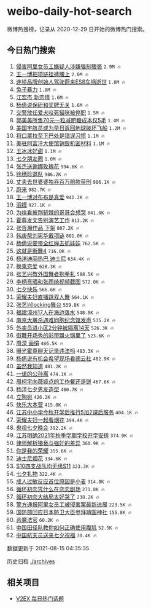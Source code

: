 # weibo-daily-hot-search

微博热搜榜，记录从 2020-12-29 日开始的微博热门搜索。

## 今日热门搜索

<!-- BEGIN -->

1. [侵害阿里女员工嫌疑人涉嫌强制猥亵](https://s.weibo.com/weibo?q=%23%E4%BE%B5%E5%AE%B3%E9%98%BF%E9%87%8C%E5%A5%B3%E5%91%98%E5%B7%A5%E5%AB%8C%E7%96%91%E4%BA%BA%E6%B6%89%E5%AB%8C%E5%BC%BA%E5%88%B6%E7%8C%A5%E4%BA%B5%23&Refer=top) `2.9M 🔥`
1. [王一博把项链挂裤腰上](https://s.weibo.com/weibo?q=%23%E7%8E%8B%E4%B8%80%E5%8D%9A%E6%8A%8A%E9%A1%B9%E9%93%BE%E6%8C%82%E8%A3%A4%E8%85%B0%E4%B8%8A%23&Refer=top) `2.0M 🔥`
1. [连锁品牌创始人驾驶蔚来ES8车祸逝世](https://s.weibo.com/weibo?q=%23%E8%BF%9E%E9%94%81%E5%93%81%E7%89%8C%E5%88%9B%E5%A7%8B%E4%BA%BA%E9%A9%BE%E9%A9%B6%E8%94%9A%E6%9D%A5ES8%E8%BD%A6%E7%A5%B8%E9%80%9D%E4%B8%96%23&Refer=top) `1.8M 🔥`
1. [兔子暴力](https://s.weibo.com/weibo?q=%E5%85%94%E5%AD%90%E6%9A%B4%E5%8A%9B&Refer=top) `1.8M 🔥`
1. [江宏杰 新恋情](https://s.weibo.com/weibo?q=%E6%B1%9F%E5%AE%8F%E6%9D%B0%20%E6%96%B0%E6%81%8B%E6%83%85&Refer=top) `1.6M 🔥`
1. [杨倩说保研和奖牌无关](https://s.weibo.com/weibo?q=%23%E6%9D%A8%E5%80%A9%E8%AF%B4%E4%BF%9D%E7%A0%94%E5%92%8C%E5%A5%96%E7%89%8C%E6%97%A0%E5%85%B3%23&Refer=top) `1.6M 🔥`
1. [交警放任爱犬咬死猫咪被停职](https://s.weibo.com/weibo?q=%E4%BA%A4%E8%AD%A6%E6%94%BE%E4%BB%BB%E7%88%B1%E7%8A%AC%E5%92%AC%E6%AD%BB%E7%8C%AB%E5%92%AA%E8%A2%AB%E5%81%9C%E8%81%8C&Refer=top) `1.5M 🔥`
1. [郭美美所售70元一粒减肥糖成本仅5毛](https://s.weibo.com/weibo?q=%23%E9%83%AD%E7%BE%8E%E7%BE%8E%E6%89%80%E5%94%AE70%E5%85%83%E4%B8%80%E7%B2%92%E5%87%8F%E8%82%A5%E7%B3%96%E6%88%90%E6%9C%AC%E4%BB%855%E6%AF%9B%23&Refer=top) `1.4M 🔥`
1. [美国宇航员或为早日返回地球破坏飞船](https://s.weibo.com/weibo?q=%E7%BE%8E%E5%9B%BD%E5%AE%87%E8%88%AA%E5%91%98%E6%88%96%E4%B8%BA%E6%97%A9%E6%97%A5%E8%BF%94%E5%9B%9E%E5%9C%B0%E7%90%83%E7%A0%B4%E5%9D%8F%E9%A3%9E%E8%88%B9&Refer=top) `1.2M 🔥`
1. [将口罩拉至下巴处是错误习惯](https://s.weibo.com/weibo?q=%23%E5%B0%86%E5%8F%A3%E7%BD%A9%E6%8B%89%E8%87%B3%E4%B8%8B%E5%B7%B4%E5%A4%84%E6%98%AF%E9%94%99%E8%AF%AF%E4%B9%A0%E6%83%AF%23&Refer=top) `1.1M 🔥`
1. [美驻阿富汗大使馆销毁机密材料](https://s.weibo.com/weibo?q=%E7%BE%8E%E9%A9%BB%E9%98%BF%E5%AF%8C%E6%B1%97%E5%A4%A7%E4%BD%BF%E9%A6%86%E9%94%80%E6%AF%81%E6%9C%BA%E5%AF%86%E6%9D%90%E6%96%99&Refer=top) `1.1M 🔥`
1. [王冰冰好甜](https://s.weibo.com/weibo?q=%23%E7%8E%8B%E5%86%B0%E5%86%B0%E5%A5%BD%E7%94%9C%23&Refer=top) `1.1M 🔥`
1. [七夕朋友圈](https://s.weibo.com/weibo?q=%E4%B8%83%E5%A4%95%E6%9C%8B%E5%8F%8B%E5%9C%88&Refer=top) `1.0M 🔥`
1. [张杰送谢娜玫瑰花](https://s.weibo.com/weibo?q=%23%E5%BC%A0%E6%9D%B0%E9%80%81%E8%B0%A2%E5%A8%9C%E7%8E%AB%E7%91%B0%E8%8A%B1%23&Refer=top) `994.6K 🔥`
1. [徐穗珍退队](https://s.weibo.com/weibo?q=%E5%BE%90%E7%A9%97%E7%8F%8D%E9%80%80%E9%98%9F&Refer=top) `986.2K 🔥`
1. [丈夫去世婆婆独吞百万赔款获刑](https://s.weibo.com/weibo?q=%23%E4%B8%88%E5%A4%AB%E5%8E%BB%E4%B8%96%E5%A9%86%E5%A9%86%E7%8B%AC%E5%90%9E%E7%99%BE%E4%B8%87%E8%B5%94%E6%AC%BE%E8%8E%B7%E5%88%91%23&Refer=top) `986.1K 🔥`
1. [蔚来](https://s.weibo.com/weibo?q=%E8%94%9A%E6%9D%A5&Refer=top) `982.7K 🔥`
1. [王一博对布布是真爱](https://s.weibo.com/weibo?q=%E7%8E%8B%E4%B8%80%E5%8D%9A%E5%AF%B9%E5%B8%83%E5%B8%83%E6%98%AF%E7%9C%9F%E7%88%B1&Refer=top) `941.2K 🔥`
1. [滔搏](https://s.weibo.com/weibo?q=%E6%BB%94%E6%90%8F&Refer=top) `927.1K 🔥`
1. [为啥看披荆斩棘的哥哥会想哭](https://s.weibo.com/weibo?q=%23%E4%B8%BA%E5%95%A5%E7%9C%8B%E6%8A%AB%E8%8D%86%E6%96%A9%E6%A3%98%E7%9A%84%E5%93%A5%E5%93%A5%E4%BC%9A%E6%83%B3%E5%93%AD%23&Refer=top) `841.0K 🔥`
1. [霍尊发文告别演艺工作](https://s.weibo.com/weibo?q=%E9%9C%8D%E5%B0%8A%E5%8F%91%E6%96%87%E5%91%8A%E5%88%AB%E6%BC%94%E8%89%BA%E5%B7%A5%E4%BD%9C&Refer=top) `813.2K 🔥`
1. [张哲瀚作品 下架](https://s.weibo.com/weibo?q=%E5%BC%A0%E5%93%B2%E7%80%9A%E4%BD%9C%E5%93%81%20%E4%B8%8B%E6%9E%B6&Refer=top) `807.2K 🔥`
1. [韩庚帮刘宪华戴项链](https://s.weibo.com/weibo?q=%23%E9%9F%A9%E5%BA%9A%E5%B8%AE%E5%88%98%E5%AE%AA%E5%8D%8E%E6%88%B4%E9%A1%B9%E9%93%BE%23&Refer=top) `801.0K 🔥`
1. [杨倩说要带全红婵去抓娃娃](https://s.weibo.com/weibo?q=%23%E6%9D%A8%E5%80%A9%E8%AF%B4%E8%A6%81%E5%B8%A6%E5%85%A8%E7%BA%A2%E5%A9%B5%E5%8E%BB%E6%8A%93%E5%A8%83%E5%A8%83%23&Refer=top) `762.5K 🔥`
1. [这就是街舞4](https://s.weibo.com/weibo?q=%E8%BF%99%E5%B0%B1%E6%98%AF%E8%A1%97%E8%88%9E4&Refer=top) `716.0K 🔥`
1. [杨洋迪丽热巴 迪士尼](https://s.weibo.com/weibo?q=%E6%9D%A8%E6%B4%8B%E8%BF%AA%E4%B8%BD%E7%83%AD%E5%B7%B4%20%E8%BF%AA%E5%A3%AB%E5%B0%BC&Refer=top) `634.4K 🔥`
1. [换乘恋爱](https://s.weibo.com/weibo?q=%E6%8D%A2%E4%B9%98%E6%81%8B%E7%88%B1&Refer=top) `628.3K 🔥`
1. [张艺兴教外国舞者抱拳礼](https://s.weibo.com/weibo?q=%E5%BC%A0%E8%89%BA%E5%85%B4%E6%95%99%E5%A4%96%E5%9B%BD%E8%88%9E%E8%80%85%E6%8A%B1%E6%8B%B3%E7%A4%BC&Refer=top) `588.5K 🔥`
1. [李柄熹晒和张雨绮视频截图](https://s.weibo.com/weibo?q=%23%E6%9D%8E%E6%9F%84%E7%86%B9%E6%99%92%E5%92%8C%E5%BC%A0%E9%9B%A8%E7%BB%AE%E8%A7%86%E9%A2%91%E6%88%AA%E5%9B%BE%23&Refer=top) `572.0K 🔥`
1. [七夕快乐](https://s.weibo.com/weibo?q=%E4%B8%83%E5%A4%95%E5%BF%AB%E4%B9%90&Refer=top) `566.6K 🔥`
1. [荣耀夫妇直播跳双人舞](https://s.weibo.com/weibo?q=%23%E8%8D%A3%E8%80%80%E5%A4%AB%E5%A6%87%E7%9B%B4%E6%92%AD%E8%B7%B3%E5%8F%8C%E4%BA%BA%E8%88%9E%23&Refer=top) `564.1K 🔥`
1. [张艺兴locking舞台](https://s.weibo.com/weibo?q=%23%E5%BC%A0%E8%89%BA%E5%85%B4locking%E8%88%9E%E5%8F%B0%23&Refer=top) `559.8K 🔥`
1. [福建漳州17人在海边落水](https://s.weibo.com/weibo?q=%23%E7%A6%8F%E5%BB%BA%E6%BC%B3%E5%B7%9E17%E4%BA%BA%E5%9C%A8%E6%B5%B7%E8%BE%B9%E8%90%BD%E6%B0%B4%23&Refer=top) `548.0K 🔥`
1. [南京大屠杀遇难同胞纪念馆发声](https://s.weibo.com/weibo?q=%23%E5%8D%97%E4%BA%AC%E5%A4%A7%E5%B1%A0%E6%9D%80%E9%81%87%E9%9A%BE%E5%90%8C%E8%83%9E%E7%BA%AA%E5%BF%B5%E9%A6%86%E5%8F%91%E5%A3%B0%23&Refer=top) `535.2K 🔥`
1. [外卖员进小区2分钟被隔离14天](https://s.weibo.com/weibo?q=%E5%A4%96%E5%8D%96%E5%91%98%E8%BF%9B%E5%B0%8F%E5%8C%BA2%E5%88%86%E9%92%9F%E8%A2%AB%E9%9A%94%E7%A6%BB14%E5%A4%A9&Refer=top) `526.3K 🔥`
1. [街舞开场秀的彩带飘火锅里了](https://s.weibo.com/weibo?q=%23%E8%A1%97%E8%88%9E%E5%BC%80%E5%9C%BA%E7%A7%80%E7%9A%84%E5%BD%A9%E5%B8%A6%E9%A3%98%E7%81%AB%E9%94%85%E9%87%8C%E4%BA%86%23&Refer=top) `523.6K 🔥`
1. [周深 画绢](https://s.weibo.com/weibo?q=%E5%91%A8%E6%B7%B1%20%E7%94%BB%E7%BB%A2&Refer=top) `486.5K 🔥`
1. [曝光霍尊聊天记录违法吗](https://s.weibo.com/weibo?q=%23%E6%9B%9D%E5%85%89%E9%9C%8D%E5%B0%8A%E8%81%8A%E5%A4%A9%E8%AE%B0%E5%BD%95%E8%BF%9D%E6%B3%95%E5%90%97%23&Refer=top) `483.3K 🔥`
1. [杨倩说有机会希望现场看德云社](https://s.weibo.com/weibo?q=%23%E6%9D%A8%E5%80%A9%E8%AF%B4%E6%9C%89%E6%9C%BA%E4%BC%9A%E5%B8%8C%E6%9C%9B%E7%8E%B0%E5%9C%BA%E7%9C%8B%E5%BE%B7%E4%BA%91%E7%A4%BE%23&Refer=top) `482.9K 🔥`
1. [虽然我知道](https://s.weibo.com/weibo?q=%E8%99%BD%E7%84%B6%E6%88%91%E7%9F%A5%E9%81%93&Refer=top) `481.2K 🔥`
1. [一诺的公孙离](https://s.weibo.com/weibo?q=%23%E4%B8%80%E8%AF%BA%E7%9A%84%E5%85%AC%E5%AD%99%E7%A6%BB%23&Refer=top) `474.1K 🔥`
1. [周柯宇向薇娅点的工作餐还是饼](https://s.weibo.com/weibo?q=%23%E5%91%A8%E6%9F%AF%E5%AE%87%E5%90%91%E8%96%87%E5%A8%85%E7%82%B9%E7%9A%84%E5%B7%A5%E4%BD%9C%E9%A4%90%E8%BF%98%E6%98%AF%E9%A5%BC%23&Refer=top) `467.6K 🔥`
1. [杨洋七夕男友造型](https://s.weibo.com/weibo?q=%23%E6%9D%A8%E6%B4%8B%E4%B8%83%E5%A4%95%E7%94%B7%E5%8F%8B%E9%80%A0%E5%9E%8B%23&Refer=top) `460.7K 🔥`
1. [立陶宛](https://s.weibo.com/weibo?q=%E7%AB%8B%E9%99%B6%E5%AE%9B&Refer=top) `426.2K 🔥`
1. [快乐大本营](https://s.weibo.com/weibo?q=%E5%BF%AB%E4%B9%90%E5%A4%A7%E6%9C%AC%E8%90%A5&Refer=top) `415.0K 🔥`
1. [江苏中小学今秋开学后推行5加2课后服务](https://s.weibo.com/weibo?q=%23%E6%B1%9F%E8%8B%8F%E4%B8%AD%E5%B0%8F%E5%AD%A6%E4%BB%8A%E7%A7%8B%E5%BC%80%E5%AD%A6%E5%90%8E%E6%8E%A8%E8%A1%8C5%E5%8A%A02%E8%AF%BE%E5%90%8E%E6%9C%8D%E5%8A%A1%23&Refer=top) `404.1K 🔥`
1. [荣耀夫妇一起看烟花](https://s.weibo.com/weibo?q=%23%E8%8D%A3%E8%80%80%E5%A4%AB%E5%A6%87%E4%B8%80%E8%B5%B7%E7%9C%8B%E7%83%9F%E8%8A%B1%23&Refer=top) `394.4K 🔥`
1. [央视七夕晚会](https://s.weibo.com/weibo?q=%E5%A4%AE%E8%A7%86%E4%B8%83%E5%A4%95%E6%99%9A%E4%BC%9A&Refer=top) `392.2K 🔥`
1. [江苏明确2021年秋季学期学校开学安排](https://s.weibo.com/weibo?q=%23%E6%B1%9F%E8%8B%8F%E6%98%8E%E7%A1%AE2021%E5%B9%B4%E7%A7%8B%E5%AD%A3%E5%AD%A6%E6%9C%9F%E5%AD%A6%E6%A0%A1%E5%BC%80%E5%AD%A6%E5%AE%89%E6%8E%92%23&Refer=top) `374.9K 🔥`
1. [律师解析猥亵与强奸的差异](https://s.weibo.com/weibo?q=%23%E5%BE%8B%E5%B8%88%E8%A7%A3%E6%9E%90%E7%8C%A5%E4%BA%B5%E4%B8%8E%E5%BC%BA%E5%A5%B8%E7%9A%84%E5%B7%AE%E5%BC%82%23&Refer=top) `360.9K 🔥`
1. [你是我的荣耀](https://s.weibo.com/weibo?q=%E4%BD%A0%E6%98%AF%E6%88%91%E7%9A%84%E8%8D%A3%E8%80%80&Refer=top) `355.6K 🔥`
1. [迪士尼烟花](https://s.weibo.com/weibo?q=%E8%BF%AA%E5%A3%AB%E5%B0%BC%E7%83%9F%E8%8A%B1&Refer=top) `334.6K 🔥`
1. [S10四支战队均无缘S11](https://s.weibo.com/weibo?q=%23S10%E5%9B%9B%E6%94%AF%E6%88%98%E9%98%9F%E5%9D%87%E6%97%A0%E7%BC%98S11%23&Refer=top) `323.3K 🔥`
1. [七夕礼物](https://s.weibo.com/weibo?q=%E4%B8%83%E5%A4%95%E7%A4%BC%E7%89%A9&Refer=top) `322.4K 🔥`
1. [成人过敏反应首位原因是小麦](https://s.weibo.com/weibo?q=%23%E6%88%90%E4%BA%BA%E8%BF%87%E6%95%8F%E5%8F%8D%E5%BA%94%E9%A6%96%E4%BD%8D%E5%8E%9F%E5%9B%A0%E6%98%AF%E5%B0%8F%E9%BA%A6%23&Refer=top) `314.8K 🔥`
1. [循环初恋凭什么在恋恋剧场](https://s.weibo.com/weibo?q=%23%E5%BE%AA%E7%8E%AF%E5%88%9D%E6%81%8B%E5%87%AD%E4%BB%80%E4%B9%88%E5%9C%A8%E6%81%8B%E6%81%8B%E5%89%A7%E5%9C%BA%23&Refer=top) `271.8K 🔥`
1. [循环初恋大结局太好哭了](https://s.weibo.com/weibo?q=%23%E5%BE%AA%E7%8E%AF%E5%88%9D%E6%81%8B%E5%A4%A7%E7%BB%93%E5%B1%80%E5%A4%AA%E5%A5%BD%E5%93%AD%E4%BA%86%23&Refer=top) `238.2K 🔥`
1. [警方通报阿里女员工被侵害案最新进展](https://s.weibo.com/weibo?q=%23%E8%AD%A6%E6%96%B9%E9%80%9A%E6%8A%A5%E9%98%BF%E9%87%8C%E5%A5%B3%E5%91%98%E5%B7%A5%E8%A2%AB%E4%BE%B5%E5%AE%B3%E6%A1%88%E6%9C%80%E6%96%B0%E8%BF%9B%E5%B1%95%23&Refer=top) `223.5K 🔥`
1. [国防部回应日本防卫大臣参拜靖国神社](https://s.weibo.com/weibo?q=%23%E5%9B%BD%E9%98%B2%E9%83%A8%E5%9B%9E%E5%BA%94%E6%97%A5%E6%9C%AC%E9%98%B2%E5%8D%AB%E5%A4%A7%E8%87%A3%E5%8F%82%E6%8B%9C%E9%9D%96%E5%9B%BD%E7%A5%9E%E7%A4%BE%23&Refer=top) `155.8K 🔥`
1. [恶魔法官](https://s.weibo.com/weibo?q=%23%E6%81%B6%E9%AD%94%E6%B3%95%E5%AE%98%23&Refer=top) `60.2K 🔥`
1. [中国田径队教你如何正确使用腹肌](https://s.weibo.com/weibo?q=%23%E4%B8%AD%E5%9B%BD%E7%94%B0%E5%BE%84%E9%98%9F%E6%95%99%E4%BD%A0%E5%A6%82%E4%BD%95%E6%AD%A3%E7%A1%AE%E4%BD%BF%E7%94%A8%E8%85%B9%E8%82%8C%23&Refer=top) `52.5K 🔥`
1. [中国航天员送来七夕祝福](https://s.weibo.com/weibo?q=%23%E4%B8%AD%E5%9B%BD%E8%88%AA%E5%A4%A9%E5%91%98%E9%80%81%E6%9D%A5%E4%B8%83%E5%A4%95%E7%A5%9D%E7%A6%8F%23&Refer=top) `30.4K 🔥`

数据更新于 2021-08-15 04:35:35

<!-- END -->

历史归档 [./archives](./archives)

## 相关项目

- [V2EX 每日热门话题](https://github.com/boojack/v2ex-daily-hot-topic)

